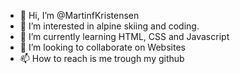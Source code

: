 - 👋 Hi, I’m @MartinfKristensen
- 👀 I’m interested in alpine skiing and coding.
- 🌱 I’m currently learning HTML, CSS and Javascript
- 💞️ I’m looking to collaborate on Websites
- 📫 How to reach is me trough my github

<!---
MartinfKristensen/MartinfKristensen is a ✨ special ✨ repository because its `README.md` (this file) appears on your GitHub profile.
You can click the Preview link to take a look at your changes.
--->
